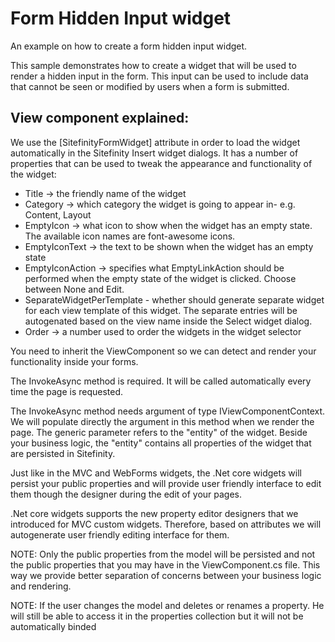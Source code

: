 # Form Hidden Input widget
An example on how to create a form hidden input widget.

This sample demonstrates how to create a widget that will be used to render a hidden input in the form. This input can be used to include data that cannot be seen or modified by users when a form is submitted. 

## View component explained: 

We use the [SitefinityFormWidget] attribute in order to load the widget automatically in the Sitefinity Insert widget dialogs.
It has a number of properties that can be used to tweak the appearance and functionality of the widget:

* Title -> the friendly name of the widget
* Category -> which category the widget is going to appear in- e.g. Content, Layout
* EmptyIcon -> what icon to show when the widget has an empty state. The available icon names are font-awesome icons.
* EmptyIconText -> the text to be shown when the widget has an empty state
* EmptyIconAction -> specifies what EmptyLinkAction should be performed when the empty state of the widget is clicked. Choose between None and Edit.
* SeparateWidgetPerTemplate - whether should generate separate widget for each view template of this widget. The separate entries will be autogenated based on the view name inside the Select widget dialog.
* Order -> a number used to order the widgets in the widget selector

You need to inherit the ViewComponent so we can detect and render your functionality inside your forms.

The InvokeAsync method is required. It will be called automatically every time the page is requested.

The InvokeAsync method needs argument of type IViewComponentContext<T>. We will populate directly the argument in this method when we render the page. The generic parameter refers to the "entity" of the widget. Beside your business logic, the "entity" contains all properties of the widget that are persisted in Sitefinity.

Just like in the MVC and WebForms widgets, the .Net core widgets will persist your public properties and will provide user friendly interface to edit them though the designer during the edit of your pages.

.Net core widgets supports the new property editor designers that we introduced for MVC custom widgets. Therefore, based on attributes we will autogenerate user friendly editing interface for them. 

NOTE: Only the public properties from the model will be persisted and not the public properties that you may have in the ViewComponent.cs file. This way we provide better separation of concerns between your business logic and rendering. 

NOTE: If the user changes the model and deletes or renames a property. He will still be able to access it in the properties collection but it will not be automatically binded 